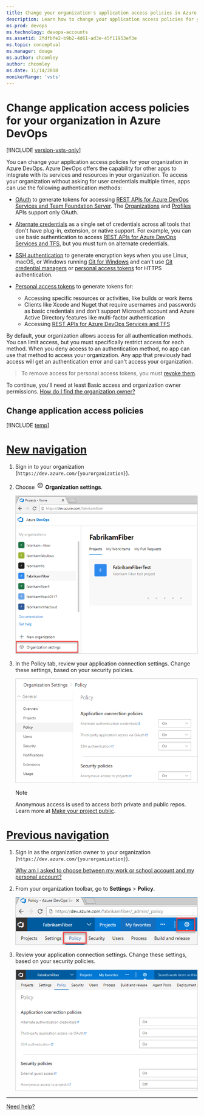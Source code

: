 ```yaml
---
title: Change your organization's application access policies in Azure DevOps 
description: Learn how to change your application access policies for your organization in Azure DevOps, so you don't have to enter user credentials multiple times
ms.prod: devops
ms.technology: devops-accounts
ms.assetid: 2fdfbfe2-b9b2-4d61-ad3e-45f11953ef3e
ms.topic: conceptual
ms.manager: douge
ms.author: chcomley
author: chcomley
ms.date: 11/14/2018
monikerRange: 'vsts'
---
```


# Change application access policies for your organization in Azure DevOps

[!INCLUDE [version-vsts-only](../../_shared/version-vsts-only.md)]

You can change your application access policies for your organization in Azure DevOps. Azure DevOps offers the capability for other apps to integrate with its services and resources in your organization. To access your organization without asking for user credentials multiple times, apps can use the following authentication methods:

* [OAuth](../../integrate/get-started/authentication/oauth.md) to generate tokens for accessing [REST APIs for Azure DevOps Services and Team Foundation Server](../../integrate/get-started/rest/basics.md). The [Organizations](/docs/rest/api/vsts/account) and [Profiles](/docs/rest/api/vsts/profile) APIs support only OAuth.

* [Alternate credentials](../../repos/git/auth-overview.md#alternate-credentials) as a single set of credentials across all tools that don't have plug-in, extension, or native support. For example, you can use basic authentication to access [REST APIs for Azure DevOps Services and TFS](../../integrate/get-started/rest/basics.md), but you must turn on alternate credentials.

* [SSH authentication](../../repos/git/use-ssh-keys-to-authenticate.md) to generate encryption keys when you use Linux, macOS, or Windows running [Git for Windows](http://www.git-scm.com/download/win) and can't use [Git credential managers](../../repos/git/set-up-credential-managers.md) or [personal access tokens](use-personal-access-tokens-to-authenticate.md) for HTTPS authentication.

* [Personal access tokens](use-personal-access-tokens-to-authenticate.md) to generate tokens for:

   * Accessing specific resources or activities, like builds or work items
   * Clients like Xcode and Nuget that require usernames and passwords as basic credentials and don't support Microsoft account and Azure Active Directory features like multi-factor authentication
   * Accessing [REST APIs for Azure DevOps Services and TFS](../../integrate/get-started/rest/basics.md)

By default, your organization allows access for all authentication methods.
You can limit access, but you must specifically restrict access for each method.
When you deny access to an authentication method, no app can use that method to access your organization. Any app that previously had access will get an authentication error and can't access your organization.

> To remove access for personal access tokens,
> you must [revoke them](use-personal-access-tokens-to-authenticate.md).

To continue, you'll need at least Basic access and organization owner permissions.
[How do I find the organization owner?](faq-change-app-access.md#find-owner)

## Change application access policies

[!INCLUDE [temp](../../_shared/new-navigation-cloud.md)]

# [New navigation](#tab/new-nav)

1. Sign in to your organization (```https://dev.azure.com/{yourorganization}```).

2. Choose ![gear icon](../../_img/icons/gear-icon.png) **Organization settings**.

   ![Choose the gear icon, Organization settings](../../_shared/_img/settings/open-admin-settings-vert.png)

3. In the Policy tab, review your application connection settings. Change these settings, based on your security policies.

   ![Under Application Connections, change each setting as necessary, save your changes](_img/change-application-access-policies/application-connection-policy-settings.png)

   > [!Note] 
   > Anonymous access is used to access both private and public repos. Learn more at [Make your project public](../public/make-project-public.md).

# [Previous navigation](#tab/previous-nav)

1. Sign in as the organization owner to your organization (```https://dev.azure.com/{yourorganization}```).

   [Why am I asked to choose between my work or school account and my personal account?](faq-change-app-access.md#ChooseOrgAcctMSAcct)

2. From your organization toolbar, go to **Settings** > **Policy**.

    ![Choose the gear icon, go to Policy](../../_shared/_img/settings/open-admin-settings-policy-horz.png)

3. Review your application connection settings. Change these settings, based on your security policies.

    ![Under Application Connections, change each setting as necessary, save your changes](_img/change-application-access-policies/connections.png)

---

   [Need help?](faq-change-app-access.md#get-support)
